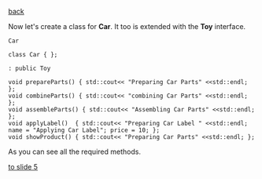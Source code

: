 [back](./page03.md)

Now let's create a class for **Car**. It too is extended with the **Toy** interface.

```
Car
```

```
class Car { };
```


```
: public Toy
```

```
void prepareParts() { std::cout<< "Preparing Car Parts" <<std::endl; };
void combineParts() { std::cout<< "combining Car Parts" <<std::endl; };
void assembleParts() { std::cout<< "Assembling Car Parts" <<std::endl; };
void applyLabel()  { std::cout<< "Preparing Car Label " <<std::endl; name = "Applying Car Label"; price = 10; };
void showProduct() { std::cout<< "Preparing Car Parts" <<std::endl; };
```



As you can see all the required methods.

[to slide 5](./page05.md)


